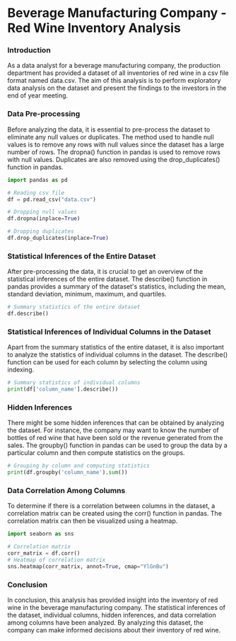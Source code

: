 # Beverage Manufacturing Company - Red Wine Inventory Analysis
### Introduction
As a data analyst for a beverage manufacturing company, the production department has provided a dataset of all inventories of red wine in a csv file format named data.csv. The aim of this analysis is to perform exploratory data analysis on the dataset and present the findings to the investors in the end of year meeting.

### Data Pre-processing
Before analyzing the data, it is essential to pre-process the dataset to eliminate any null values or duplicates. The method used to handle null values is to remove any rows with null values since the dataset has a large number of rows. The dropna() function in pandas is used to remove rows with null values. Duplicates are also removed using the drop_duplicates() function in pandas.


``` python
import pandas as pd

# Reading csv file
df = pd.read_csv("data.csv")

# Dropping null values
df.dropna(inplace=True)

# Dropping duplicates
df.drop_duplicates(inplace=True)
```

### Statistical Inferences of the Entire Dataset
After pre-processing the data, it is crucial to get an overview of the statistical inferences of the entire dataset. The describe() function in pandas provides a summary of the dataset's statistics, including the mean, standard deviation, minimum, maximum, and quartiles.

``` python
# Summary statistics of the entire dataset
df.describe()
```

### Statistical Inferences of Individual Columns in the Dataset
Apart from the summary statistics of the entire dataset, it is also important to analyze the statistics of individual columns in the dataset. The describe() function can be used for each column by selecting the column using indexing.

``` python
# Summary statistics of individual columns
print(df['column_name'].describe())
```

### Hidden Inferences
There might be some hidden inferences that can be obtained by analyzing the dataset. For instance, the company may want to know the number of bottles of red wine that have been sold or the revenue generated from the sales. The groupby() function in pandas can be used to group the data by a particular column and then compute statistics on the groups.

``` python
# Grouping by column and computing statistics
print(df.groupby('column_name').sum())
```

### Data Correlation Among Columns
To determine if there is a correlation between columns in the dataset, a correlation matrix can be created using the corr() function in pandas. The correlation matrix can then be visualized using a heatmap.

``` python
import seaborn as sns

# Correlation matrix
corr_matrix = df.corr()
# Heatmap of correlation matrix
sns.heatmap(corr_matrix, annot=True, cmap="YlGnBu")
```

### Conclusion
In conclusion, this analysis has provided insight into the inventory of red wine in the beverage manufacturing company. The statistical inferences of the dataset, individual columns, hidden inferences, and data correlation among columns have been analyzed. By analyzing this dataset, the company can make informed decisions about their inventory of red wine.